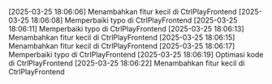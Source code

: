 [2025-03-25 18:06:06] Menambahkan fitur kecil di CtrlPlayFrontend
[2025-03-25 18:06:08] Memperbaiki typo di CtrlPlayFrontend
[2025-03-25 18:06:11] Memperbaiki typo di CtrlPlayFrontend
[2025-03-25 18:06:13] Menambahkan fitur kecil di CtrlPlayFrontend
[2025-03-25 18:06:15] Menambahkan fitur kecil di CtrlPlayFrontend
[2025-03-25 18:06:17] Memperbaiki typo di CtrlPlayFrontend
[2025-03-25 18:06:19] Optimasi kode di CtrlPlayFrontend
[2025-03-25 18:06:22] Menambahkan fitur kecil di CtrlPlayFrontend
